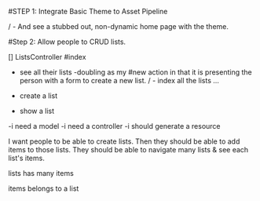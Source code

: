 #STEP 1: Integrate Basic Theme to Asset Pipeline

  / - And see a stubbed out, non-dynamic home page with the theme.

#Step 2: Allow people to CRUD lists.


[] ListsController
  #index
- see all their lists
-doubling as my #new action in that it is presenting the person with a form to create a new list.
/ - index all the lists ...
- create a list


- show a list

-i need a model
-i need a controller
-i should generate a resource

I want people to be able to create lists. Then they should be able to add items to those lists. They should be able to navigate  many lists & see each list's items.

lists
  has many items

items
  belongs to a list
